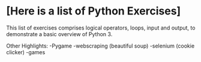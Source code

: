 # [Here is a list of Python Exercises]

This list of exercises comprises logical operators, loops, input and output, to demonstrate a basic overview of Python 3.

Other Highlights:
-Pygame
-webscraping (beautiful soup)
-selenium (cookie clicker)
-games



